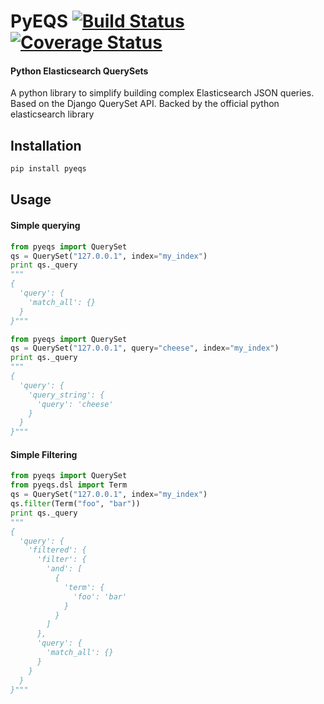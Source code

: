 # PyEQS [![Build Status](https://travis-ci.org/Yipit/pyeqs.svg)](https://travis-ci.org/Yipit/pyeqs) [![Coverage Status](https://coveralls.io/repos/Yipit/pyeqs/badge.png)](https://coveralls.io/r/Yipit/pyeqs)

#### Python Elasticsearch QuerySets

A python library to simplify building complex Elasticsearch JSON queries.  Based on the Django QuerySet API.  Backed by the official python elasticsearch library

## Installation

```bash
pip install pyeqs
```

## Usage

#### Simple querying

```python
from pyeqs import QuerySet
qs = QuerySet("127.0.0.1", index="my_index")
print qs._query
"""
{
  'query': {
    'match_all': {}
  }
}"""
```

```python
from pyeqs import QuerySet
qs = QuerySet("127.0.0.1", query="cheese", index="my_index")
print qs._query
"""
{
  'query': {
    'query_string': {
      'query': 'cheese'
    }
  }
}"""
```

#### Simple Filtering

```python
from pyeqs import QuerySet
from pyeqs.dsl import Term
qs = QuerySet("127.0.0.1", index="my_index")
qs.filter(Term("foo", "bar"))
print qs._query
"""
{
  'query': {
    'filtered': {
      'filter': {
        'and': [
          {
            'term': {
              'foo': 'bar'
            }
          }
        ]
      },
      'query': {
        'match_all': {}
      }
    }
  }
}"""
```
